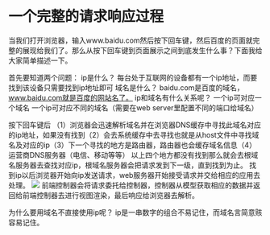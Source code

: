 # 一个完整的请求响应过程
当我们打开浏览器，输入www.baidu.com然后按下回车键，然后百度的页面就完整的展现给我们了。那么从按下回车键到页面展示之间到底发生什么事？下面我给大家简单描述一下。

首先要知道两个问题：
ip是什么？
每台处于互联网的设备都有一个ip地址，而要找到该设备只需要找到ip地址即可
域名是什么？
baidu.com是百度的域名，www.baidu.com就是百度的网站名了。
ip和域名有什么关系呢？
一个ip可对应一个域名
一个ip可对应不同的域名（需要在web server里配置不同的端口给域名）

按下回车键后
（1）浏览器会迅速解析域名并在浏览器DNS缓存中寻找此域名对应的ip地址，如果没有找到（2）会去系统缓存中去寻找也就是从host文件中寻找域名及对应的ip（3）下一个寻找的地方是路由器，路由器也会缓存域名信息（4）运营商DNS服务器（电信、移动等等）
以上四个地方都没有找到那么就会去根域名服务器去查找对应ip，根域名服务器会把请求发到下一级，直到找到为止。
找到ip以后浏览器开始向ip发送请求，web服务器开始接受请求并交给相应的应用去处理。
![](http://upload-images.jianshu.io/upload_images/8320738-45d6ccc41af1f32b.png?imageMogr2/auto-orient/strip%7CimageView2/2/w/1240)
前端控制器会将请求委托给控制器，控制器从模型获取相应的数据并返回给前端控制器去进行视图渲染，最后响应给浏览器去解析。

为什么要用域名不直接使用ip呢？
ip是一串数字的组合不易记住，而域名言简意赅容易记住。
